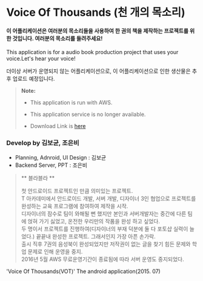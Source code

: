 # Voice Of Thousands (천 개의 목소리)


#### 이 어플리케이션은 여러분의 목소리들을  사용하여 한 권의 책을 제작하는 프로젝트를 위한 것입니다. 여러분의 목소리를 들려주세요!
This application is for a audio book production project that uses your voice.Let's hear your voice!

더이상 서버가 운영되지 않는 어플리케이션으로, 이 어플리케이션으로 인한 생산물은 추후 업로드 예정입니다.

> **Note:** 
>
> - This application is run with AWS.
>
> - This application service is no longer available.
>
> - Download Link is [here][1]
>

### Develop by 김보균, 조은비

 - Planning, Adnroid, UI Design : 김보균
 - Backend Server, PPT : 조은비


> ** 블라블라 **
>
> 첫 안드로이드 프로젝트인 만큼 의미있는 프로젝트. <br />
> T 아카데미에서 안드로이드 개발, 서버 개발, 디자이너 3인 협업으로 프로젝트를 완성하는 교육 프로그램에 참여하여 제작을 시작. <br />
> 디자이너의 잠수로 팀이 와해될 뻔 했지만 본인과 서버개발자는 중간에 다른 팀에 얹혀 가기 싫었고, 온전한 우리만의 작품을 완성 하고 싶었다. <br />
> 두 명이서 프로젝트를 진행하여(디자이너의 부재 덕분에 둘 다 포토샵 실력이 늘었다.) 끝끝내 완성한 프로젝트. 그래서인지 가장 아픈 손가락. <br />
> 출시 직후 7권의 음성북이 완성되었지만 저작권이 없는 글을 찾기 힘든 문제와 학업 문제로 인해 운영을 중지. <br />
> 2016년 5월 AWS 무료운영기간이 종료됨에 따라 서버 운영도 중지되었다.<br />
>

'Voice Of Thousands(VOT)' The  android application(2015. 07)

  [1]: https://play.google.com/store/apps/details?id=gyun.bo.voice_of_thousands_1&hl=ko
